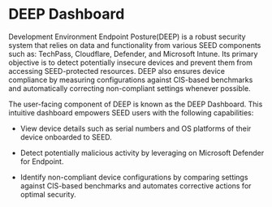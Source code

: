 # DEEP Dashboard

Development Environment Endpoint Posture(DEEP) is a robust security system that relies on data and functionality from various SEED components such as: TechPass, Cloudflare, Defender, and Microsoft Intune. Its primary objective is to detect potentially insecure devices and prevent them from accessing SEED-protected resources. DEEP also ensures device compliance by measuring configurations against CIS-based benchmarks and automatically correcting non-compliant settings whenever possible.

The user-facing component of DEEP is known as the DEEP Dashboard. This intuitive dashboard empowers SEED users with the following capabilities:

- View device details such as serial numbers and OS platforms of their device onboarded to SEED.

- Detect potentially malicious activity by leveraging on Microsoft Defender for Endpoint. 

- Identify non-compliant device configurations by comparing settings against CIS-based benchmarks and automates corrective actions for optimal security.